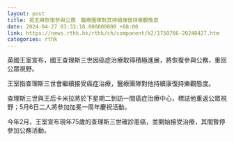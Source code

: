 ```yaml
---
layout: post
title: 英王將恢復參與公務　醫療團隊對其持續康復持樂觀態度
date: 2024-04-27 03:33:18.000000000 +08:00
link: https://news.rthk.hk/rthk/ch/component/k2/1750766-20240427.htm
categories: rthk
---
```


英國王室宣布，國王查理斯三世因癌症治療取得積極進展，將恢復參與公務，重回公眾視野。

王室指查理斯三世會繼續接受癌症治療，醫療團隊對他持續康復持樂觀態度。

查理斯三世與王后卡米拉將於下星期二到訪一間癌症治療中心，標誌他重返公眾視野；5月6日二人將參加加冕一周年慶祝活動。

今年2月，王室宣布現年75歲的查理斯三世確診患癌，並開始接受治療，其間暫停參加公務活動。
